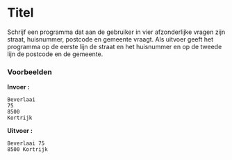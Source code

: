 # Titel

Schrijf een programma dat aan de gebruiker in vier afzonderlijke vragen zijn straat, huisnummer, postcode en gemeente vraagt.
Als uitvoer geeft het programma op de eerste lijn de straat en het huisnummer en op de tweede lijn de postcode en de gemeente.

### Voorbeelden

**Invoer :**

    Beverlaai
    75
    8500
    Kortrijk

**Uitvoer :**

    Beverlaai 75
    8500 Kortrijk




